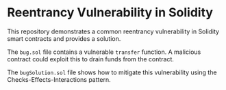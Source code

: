 # Reentrancy Vulnerability in Solidity

This repository demonstrates a common reentrancy vulnerability in Solidity smart contracts and provides a solution.

The `bug.sol` file contains a vulnerable `transfer` function.  A malicious contract could exploit this to drain funds from the contract.

The `bugSolution.sol` file shows how to mitigate this vulnerability using the Checks-Effects-Interactions pattern.